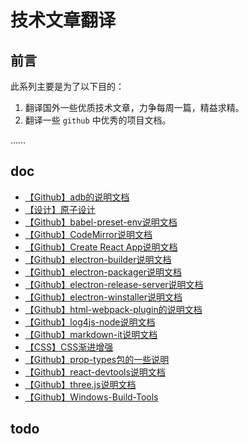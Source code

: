 # 技术文章翻译

## 前言
此系列主要是为了以下目的：
1. 翻译国外一些优质技术文章，力争每周一篇，精益求精。
2. 翻译一些 `github` 中优秀的项目文档。

……
## doc
* [【Github】adb的说明文档](./adb/README.md)
* [【设计】原子设计](./progressiveEnhancement/README.md)
* [【Github】babel-preset-env说明文档](./babel-preset-env/README.md)
* [【Github】CodeMirror说明文档](./codemirror/README.md)
* [【Github】Create React App说明文档](./create-react-app/README.md)
* [【Github】electron-builder说明文档](./electron-builder/README.md)
* [【Github】electron-packager说明文档](./electron-packager/README.md)
* [【Github】electron-release-server说明文档](./electron-release-server/README.md)
* [【Github】electron-winstaller说明文档](./electron-winstaller/README.md)
* [【Github】html-webpack-plugin的说明文档](./html-webpack-plugin/README.md)
* [【Github】log4js-node说明文档](./log4js-node/README.md)
* [【Github】markdown-it说明文档](./markdown-it/README.md)
* [【CSS】CSS渐进增强](./progressiveEnhancement/README.md)
* [【Github】prop-types包的一些说明](./prop-types/README.md)
* [【Github】react-devtools说明文档](./react-devtools/README.md)
* [【Github】three.js说明文档](./three.js/README.md)
* [【Github】Windows-Build-Tools](./window-buildtools/README.md)
## todo